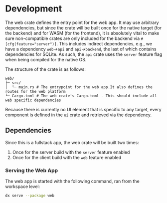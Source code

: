 # Development

The web crate defines the entry point for the web app. It may use arbitrary dependencies, but since the crate will be built once for the native target (for the backend) and for WASM (for the frontend), it is absolutely vital to make sure non-compatible crates are only included for the backend via `#[cfg(feature="server")]`. This includes indirect dependencies, e.g., we have a dependency `web`->`api` and `api`->`backend`, the last of which contains dependencies for SQLite. As such, the `api` crate uses the `server` feature flag when being compiled for the native OS.

The structure of the crate is as follows:

```
web/
├─ src/
│  └─ main.rs # The entrypoint for the web app.It also defines the routes for the web platform
└─ Cargo.toml # The web crate's Cargo.toml - This should include all web specific dependencies
```

Because there is currently no UI element that is specific to any target, every component is defined in the `ui` crate and retrieved via the dependency.

## Dependencies

Since this is a fullstack app, the web crate will be built two times:

1. Once for the server build with the `server` feature enabled
2. Once for the client build with the `web` feature enabled

### Serving the Web App

The web app is started with the following command, ran from the workspace level:

```bash
dx serve --package web
